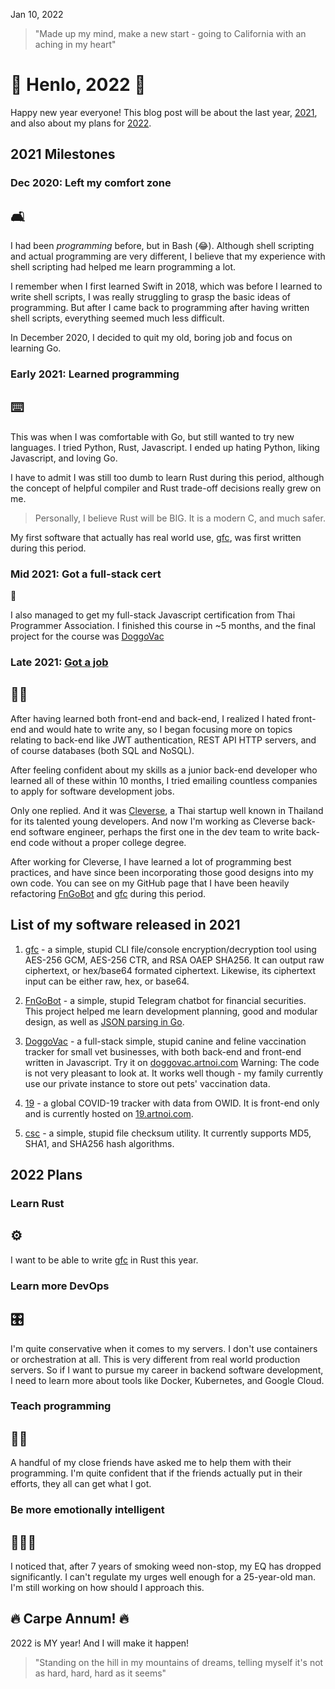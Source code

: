 Jan 10, 2022

> "Made up my mind, make a new start - going to California with an aching in my heart"

# 🎉 Henlo, 2022 🎉

Happy new year everyone! This blog post will be about the last year, [2021](/blog/2021/), and also about my plans for [2022](/blog/2022/).

## 2021 Milestones

### Dec 2020: Left my comfort zone

## 🛋️

I had been _programming_ before, but in Bash (😂). Although shell scripting and actual programming are very different, I believe that my experience with shell scripting had helped me learn programming a lot.

I remember when I first learned Swift in 2018, which was before I learned to write shell scripts, I was really struggling to grasp the basic ideas of programming. But after I came back to programming after having written shell scripts, everything seemed much less difficult.

In December 2020, I decided to quit my old, boring job and focus on learning Go.

### Early 2021: Learned programming

## ⌨️

This was when I was comfortable with Go, but still wanted to try new languages. I tried Python, Rust, Javascript. I ended up hating Python, liking Javascript, and loving Go.

I have to admit I was still too dumb to learn Rust during this period, although the concept of helpful compiler and Rust trade-off decisions really grew on me.

> Personally, I believe Rust will be BIG. It is a modern C, and much safer.

My first software that actually has real world use, [gfc](https://github.com/soyart/gfc), was first written during this period.

### Mid 2021: Got a full-stack cert

📜

I also managed to get my full-stack Javascript certification from Thai Programmer Association. I finished this course in ~5 months, and the final project for the course was [DoggoVac](https://doggovac.artnoi.com)

### Late 2021: [Got a job](/blog/2021/dev/)

## 🧑‍💻

After having learned both front-end and back-end, I realized I hated front-end and would hate to write any, so I began focusing more on topics relating to back-end like JWT authentication, REST API HTTP servers, and of course databases (both SQL and NoSQL).

After feeling confident about my skills as a junior back-end developer who learned all of these within 10 months, I tried emailing countless companies to apply for software development jobs.

Only one replied. And it was [Cleverse](https://cleverse.com), a Thai startup well known in Thailand for its talented young developers. And now I'm working as Cleverse back-end software engineer, perhaps the first one in the dev team to write back-end code without a proper college degree.

After working for Cleverse, I have learned a lot of programming best practices, and have since been incorporating those good designs into my own code. You can see on my GitHub page that I have been heavily refactoring [FnGoBot](https://github.com/soyart/fngobot) and [gfc](https://github.com/soyart/gfc) during this period.

## List of my software released in 2021

1. [gfc](https://github.com/soyart/gfc) - a simple, stupid CLI file/console encryption/decryption tool using AES-256 GCM, AES-256 CTR, and RSA OAEP SHA256. It can output raw ciphertext, or hex/base64 formated ciphertext. Likewise, its ciphertext input can be either raw, hex, or base64.

2. [FnGoBot](https://github.com/soyart/fngobot) - a simple, stupid Telegram chatbot for financial securities. This project helped me learn development planning, good and modular design, as well as [JSON parsing in Go](/blog/2021/go-json-api/).

3. [DoggoVac](https://github.com/soyart/doggovac) - a full-stack simple, stupid canine and feline vaccination tracker for small vet businesses, with both back-end and front-end written in Javascript. Try it on [doggovac.artnoi.com](https://doggovac.artnoi.com) Warning: The code is not very pleasant to look at. It works well though - my family currently use our private instance to store out pets' vaccination data.

4. [19](https://github.com/soyart/19) - a global COVID-19 tracker with data from OWID. It is front-end only and is currently hosted on [19.artnoi.com](https://19.artnoi.com).

5. [csc](https://github.com/soyart/csc) - a simple, stupid file checksum utility. It currently supports MD5, SHA1, and SHA256 hash algorithms.

## 2022 Plans

### Learn Rust

## ⚙️

I want to be able to write [gfc](https://github.com/soyart/gfc) in Rust this year.

### Learn more DevOps

## 🎛️

I'm quite conservative when it comes to my servers. I don't use containers or orchestration at all. This is very different from real world production servers. So if I want to pursue my career in backend software development, I need to learn more about tools like Docker, Kubernetes, and Google Cloud.

### Teach programming

## 🧑‍🏫

A handful of my close friends have asked me to help them with their programming. I'm quite confident that if the friends actually put in their efforts, they all can get what I got.

### Be more emotionally intelligent

## 🧑‍🤝‍🧑

I noticed that, after 7 years of smoking weed non-stop, my EQ has dropped significantly. I can't regulate my urges well enough for a 25-year-old man. I'm still working on how should I approach this.

## 🔥 Carpe Annum! 🔥

2022 is MY year! And I will make it happen!

> "Standing on the hill in my mountains of dreams, telling myself it's not as hard, hard, hard as it seems"
